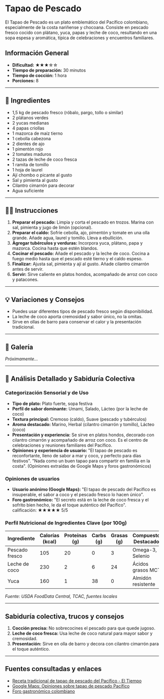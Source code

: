 # Tapao de Pescado

El Tapao de Pescado es un plato emblemático del Pacífico colombiano, especialmente de la costa nariñense y chocoana. Consiste en pescado fresco cocido con plátano, yuca, papas y leche de coco, resultando en una sopa espesa y aromática, típica de celebraciones y encuentros familiares.

## Información General

* **Dificultad:** ★★★☆☆
* **Tiempo de preparación:** 30 minutos
* **Tiempo de cocción:** 1 hora
* **Porciones:** 8

---

## 📝 Ingredientes

- 1,5 kg de pescado fresco (róbalo, pargo, tollo o similar)
- 2 plátanos verdes
- 2 yucas medianas
- 4 papas criollas
- 1 mazorca de maíz tierno
- 1 cebolla cabezona
- 2 dientes de ajo
- 1 pimentón rojo
- 2 tomates maduros
- 2 tazas de leche de coco fresca
- 1 ramita de tomillo
- 1 hoja de laurel
- Ají chombo o picante al gusto
- Sal y pimienta al gusto
- Cilantro cimarrón para decorar
- Agua suficiente

---

## 👨‍🍳 Instrucciones

1. **Preparar el pescado:** Limpia y corta el pescado en trozos. Marina con sal, pimienta y jugo de limón (opcional).
2. **Preparar el caldo:** Sofríe cebolla, ajo, pimentón y tomate en una olla grande. Añade agua, laurel y tomillo. Lleva a ebullición.
3. **Agregar tubérculos y verduras:** Incorpora yuca, plátano, papa y mazorca. Cocina hasta que estén blandos.
4. **Cocinar el pescado:** Añade el pescado y la leche de coco. Cocina a fuego medio hasta que el pescado esté tierno y el caldo espeso.
5. **Finalizar:** Ajusta sal, pimienta y ají al gusto. Añade cilantro cimarrón antes de servir.
6. **Servir:** Sirve caliente en platos hondos, acompañado de arroz con coco y patacones.

---

## 💡 Variaciones y Consejos

* Puedes usar diferentes tipos de pescado fresco según disponibilidad.
* La leche de coco aporta cremosidad y sabor único, no la omitas.
* Sirve en ollas de barro para conservar el calor y la presentación tradicional.

---

## 📸 Galería

*Próximamente...*

---

## 🔬 Análisis Detallado y Sabiduría Colectiva

### Categorización Sensorial y de Uso

- **Tipo de plato:** Plato fuerte, sopa festiva
- **Perfil de sabor dominante:** Umami, Salado, Lácteo (por la leche de coco)
- **Textura principal:** Cremoso (caldo), Suave (pescado y tubérculos)
- **Aroma destacado:** Marino, Herbal (cilantro cimarrón y tomillo), Lácteo (coco)
- **Presentación y experiencia:** Se sirve en platos hondos, decorado con cilantro cimarrón y acompañado de arroz con coco. Es el centro de celebraciones y reuniones familiares del Pacífico.
- **Opiniones y experiencia de usuario:** "El tapao de pescado es reconfortante, lleno de sabor a mar y coco, y perfecto para días festivos". "Nada como un buen tapao para compartir en familia en la costa". (Opiniones extraídas de Google Maps y foros gastronómicos)

### Opiniones de usuarios

- **Usuario anónimo (Google Maps):** "El tapao de pescado del Pacífico es insuperable, el sabor a coco y el pescado fresco lo hacen único".
- **Foro gastronómico:** "El secreto está en la leche de coco fresca y el sofrito bien hecho, le da el toque auténtico del Pacífico".  
calificación: ★★★★★ 5/5

### Perfil Nutricional de Ingredientes Clave (por 100g)

| Ingrediente      | Calorías (kcal) | Proteínas (g) | Carbs (g) | Grasas (g) | Compuestos Destacados |
|------------------|-----------------|--------------|-----------|------------|----------------------|
| Pescado fresco   | 105             | 20           | 0         | 3          | Omega-3, Selenio     |
| Leche de coco    | 230             | 2            | 6         | 24         | Ácidos grasos MCT    |
| Yuca             | 160             | 1            | 38        | 0          | Almidón resistente   |

*Fuente: USDA FoodData Central, TCAC, fuentes locales*

---

## Sabiduría colectiva, trucos y consejos

1. **Cocción precisa:** No sobrecocines el pescado para que quede jugoso.
2. **Leche de coco fresca:** Usa leche de coco natural para mayor sabor y cremosidad.
3. **Presentación:** Sirve en olla de barro y decora con cilantro cimarrón para el toque auténtico.

---

## Fuentes consultadas y enlaces

- [Receta tradicional de tapao de pescado del Pacífico - El Tiempo](https://www.eltiempo.com/vida/receta-tapao-de-pescado-57938)
- [Google Maps: Opiniones sobre tapao de pescado Pacífico](https://www.google.com/maps/search/tapao+de+pescado+pacifico)
- [Foro gastronómico colombiano](https://www.gastronomiacolombiana.com/foro/tapao-de-pescado)
